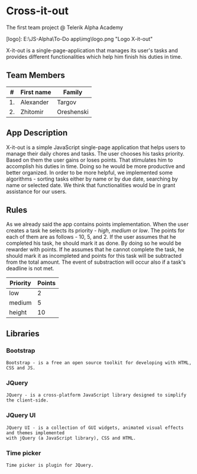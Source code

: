 # Cross-it-out

The first team project @ Telerik Alpha Academy

[logo]: E:\JS-Alpha\To-Do app\img\logo.png "Logo X-it-out"

X-it-out is a single-page-application that manages its user's tasks and provides different
functionalities which help him finish his duties in time.

## Team Members

| #        | First name | Family     |       
| -------- | --------- 	| ---------- |
| 1.	   | Alexander 	| Targov	 |
| 2.	   | Zhitomir  	| Oreshenski |

## App Description

X-it-out is a simple JavaScript single-page application that helps users to manage their
daily chores and tasks. The user chooses his tasks priority. Based on them the user gains
or loses points. That stimulates him to accomplish his duties in time. Doing so he would
be more productive and better organized.
In order to be more helpful, we implemented some algorithms - sorting tasks either by
name or by due date, searching by name or selected date. We think that functionalities
would be in grant assistance for our users.

## Rules

As we already said the app contains points implementation. When the user creates a task he
selects its priority - *high*, *medium* or *low*. The points for each of them are as follows - 10,
5, and 2. If the user assumes that he completed his task, he should mark it as done. By doing
so he would be rewarder with points. If he assumes that he cannot complete the task, he should 
mark it as incompleted and points for this task will be subtracted from the total amount. 
The event of substraction will occur also if a task's deadline is not met.


| Priority | Points |
| -------- | ------ |
| low	   | 2	    |
| medium   | 5	    |
| height   | 10	    |


## Libraries

### Bootstrap 

	Bootstrap - is a free an open source toolkit for developing with HTML, CSS and JS.

### JQuery

	JQuery - is a cross-platform JavaScript library designed to simplify the client-side.

### JQuery UI

	JQuery UI - is a collection of GUI widgets, animated visual effects and themes implemented 
	with jQuery (a JavaScript library), CSS and HTML.

### Time picker
 
	Time picker is plugin for JQuery.

